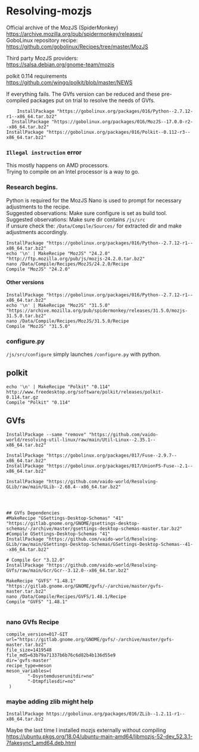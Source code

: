 # Resolving-mozjs

Official archive of the MozJS (SpiderMonkey)
https://archive.mozilla.org/pub/spidermonkey/releases/  
GoboLinux repository recipe: https://github.com/gobolinux/Recipes/tree/master/MozJS

Third party MozJS providers:  
https://salsa.debian.org/gnome-team/mozjs

polkit 0.114 requirements  
https://github.com/wingo/polkit/blob/master/NEWS

If everything fails. The GVfs version can be reduced and these pre-compiled packages put on trial to resolve the needs of GVfs.
```
    InstallPackage "https://gobolinux.org/packages/016/Python--2.7.12-r1--x86_64.tar.bz2"
  InstallPackage "https://gobolinux.org/packages/016/MozJS--17.0.0-r2--x86_64.tar.bz2"
InstallPackage "https://gobolinux.org/packages/016/Polkit--0.112-r3--x86_64.tar.bz2"
```

### `Illegal instruction` error
This mostly happens on AMD processors.  
Trying to compile on an Intel processor is a way to go.  

### Research begins.
Python is required for the MozJS
Nano is used to prompt for necessary adjustments to the recipe.  
Suggested observations: Make sure configure is set as build tool.   
Suggested observations: Make sure dir contains `/js/src`  
if unsure check the: `/Data/Compile/Sources/` for extracted dir and make adjustments accordingly.  

```
InstallPackage "https://gobolinux.org/packages/016/Python--2.7.12-r1--x86_64.tar.bz2"
echo '\n' | MakeRecipe "MozJS" "24.2.0" "http://ftp.mozilla.org/pub/js/mozjs-24.2.0.tar.bz2"
nano /Data/Compile/Recipes/MozJS/24.2.0/Recipe
Compile "MozJS" "24.2.0"
```

#### Other versions
```
InstallPackage "https://gobolinux.org/packages/016/Python--2.7.12-r1--x86_64.tar.bz2"
echo '\n' | MakeRecipe "MozJS" "31.5.0" "https://archive.mozilla.org/pub/spidermonkey/releases/31.5.0/mozjs-31.5.0.tar.bz2"
nano /Data/Compile/Recipes/MozJS/31.5.0/Recipe
Compile "MozJS" "31.5.0"
```

### configure.py

`/js/src/configure` simply launches `/configure.py` with python. 

## polkit 
```
echo '\n' | MakeRecipe "Polkit" "0.114" http://www.freedesktop.org/software/polkit/releases/polkit-0.114.tar.gz
Compile "Polkit" "0.114"
```


## GVfs

```
InstallPackage --same "remove" "https://github.com/vaido-world/resolving-util-linux/raw/main/Util-Linux--2.35.1--x86_64.tar.bz2"

InstallPackage "https://gobolinux.org/packages/017/Fuse--2.9.7--x86_64.tar.bz2"
InstallPackage "https://gobolinux.org/packages/017/UnionFS-Fuse--2.1--x86_64.tar.bz2"

InstallPackage "https://github.com/vaido-world/Resolving-GLib/raw/main/GLib--2.68.4--x86_64.tar.bz2"




## GVfs Dependencies
#MakeRecipe "GSettings-Desktop-Schemas" "41" "https://gitlab.gnome.org/GNOME/gsettings-desktop-schemas/-/archive/master/gsettings-desktop-schemas-master.tar.bz2"
#Compile GSettings-Desktop-Schemas "41"
InstallPackage "https://github.com/vaido-world/Resolving-GLib/raw/main/GSettings-Desktop-Schemas/GSettings-Desktop-Schemas--41--x86_64.tar.bz2"

# Compile Gcr "3.12.0"
InstallPackage "https://github.com/vaido-world/Resolving-GVfs/raw/main/Gcr/Gcr--3.12.0--x86_64.tar.bz2"

MakeRecipe "GVFS" "1.48.1" "https://gitlab.gnome.org/GNOME/gvfs/-/archive/master/gvfs-master.tar.bz2"
nano /Data/Compile/Recipes/GVFS/1.48.1/Recipe
Compile "GVFS" "1.48.1"


```
### nano GVfs Recipe

```
compile_version=017-GIT
url="https://gitlab.gnome.org/GNOME/gvfs/-/archive/master/gvfs-master.tar.bz2"
file_size=1419548
file_md5=63b79a71337b6b76c6d82b4b136d55e9
dir='gvfs-master'
recipe_type=meson
meson_variables=(
        "-Dsystemduserunitdir=no"
        "-Dtmpfilesdir=no"
 )
```


### maybe adding zlib might help
```
InstallPackage https://gobolinux.org/packages/016/ZLib--1.2.11-r1--x86_64.tar.bz2
```

Maybe the last time I installed mozjs externally without compiling
https://ubuntu.pkgs.org/18.04/ubuntu-main-amd64/libmozjs-52-dev_52.3.1-7fakesync1_amd64.deb.html
